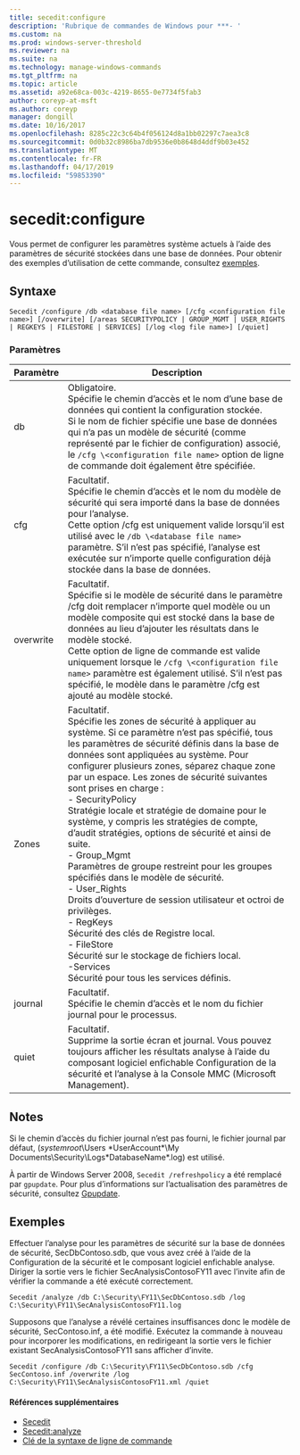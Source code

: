 ```yaml
---
title: secedit:configure
description: 'Rubrique de commandes de Windows pour ***- '
ms.custom: na
ms.prod: windows-server-threshold
ms.reviewer: na
ms.suite: na
ms.technology: manage-windows-commands
ms.tgt_pltfrm: na
ms.topic: article
ms.assetid: a92e68ca-003c-4219-8655-0e7734f5fab3
author: coreyp-at-msft
ms.author: coreyp
manager: dongill
ms.date: 10/16/2017
ms.openlocfilehash: 8285c22c3c64b4f056124d8a1bb02297c7aea3c8
ms.sourcegitcommit: 0d0b32c8986ba7db9536e0b8648d4ddf9b03e452
ms.translationtype: MT
ms.contentlocale: fr-FR
ms.lasthandoff: 04/17/2019
ms.locfileid: "59853390"
---
```

# <a name="seceditconfigure"></a>secedit:configure



Vous permet de configurer les paramètres système actuels à l’aide des paramètres de sécurité stockées dans une base de données. Pour obtenir des exemples d’utilisation de cette commande, consultez [exemples](#BKMK_Examples).

## <a name="syntax"></a>Syntaxe

```
Secedit /configure /db <database file name> [/cfg <configuration file name>] [/overwrite] [/areas SECURITYPOLICY | GROUP_MGMT | USER_RIGHTS | REGKEYS | FILESTORE | SERVICES] [/log <log file name>] [/quiet]
```

### <a name="parameters"></a>Paramètres

|Paramètre|Description|
|---------|-----------|
|db|Obligatoire.</br>Spécifie le chemin d’accès et le nom d’une base de données qui contient la configuration stockée.</br>Si le nom de fichier spécifie une base de données qui n’a pas un modèle de sécurité (comme représenté par le fichier de configuration) associé, le `/cfg \<configuration file name>` option de ligne de commande doit également être spécifiée.|
|cfg|Facultatif.</br>Spécifie le chemin d’accès et le nom du modèle de sécurité qui sera importé dans la base de données pour l’analyse.</br>Cette option /cfg est uniquement valide lorsqu’il est utilisé avec le `/db \<database file name>` paramètre. S’il n’est pas spécifié, l’analyse est exécutée sur n’importe quelle configuration déjà stockée dans la base de données.|
|overwrite|Facultatif.</br>Spécifie si le modèle de sécurité dans le paramètre /cfg doit remplacer n’importe quel modèle ou un modèle composite qui est stocké dans la base de données au lieu d’ajouter les résultats dans le modèle stocké.</br>Cette option de ligne de commande est valide uniquement lorsque le `/cfg \<configuration file name>` paramètre est également utilisé. S’il n’est pas spécifié, le modèle dans le paramètre /cfg est ajouté au modèle stocké.|
|Zones|Facultatif.</br>Spécifie les zones de sécurité à appliquer au système. Si ce paramètre n’est pas spécifié, tous les paramètres de sécurité définis dans la base de données sont appliquées au système. Pour configurer plusieurs zones, séparez chaque zone par un espace. Les zones de sécurité suivantes sont prises en charge :</br>-   SecurityPolicy</br>    Stratégie locale et stratégie de domaine pour le système, y compris les stratégies de compte, d’audit stratégies, options de sécurité et ainsi de suite.</br>-   Group_Mgmt</br>    Paramètres de groupe restreint pour les groupes spécifiés dans le modèle de sécurité.</br>-   User_Rights</br>    Droits d’ouverture de session utilisateur et octroi de privilèges.</br>-   RegKeys</br>    Sécurité des clés de Registre local.</br>-   FileStore</br>    Sécurité sur le stockage de fichiers local.</br>-Services</br>    Sécurité pour tous les services définis.|
|journal|Facultatif.</br>Spécifie le chemin d’accès et le nom du fichier journal pour le processus.|
|quiet|Facultatif.</br>Supprime la sortie écran et journal. Vous pouvez toujours afficher les résultats analyse à l’aide du composant logiciel enfichable Configuration de la sécurité et l’analyse à la Console MMC (Microsoft Management).|

## <a name="remarks"></a>Notes

Si le chemin d’accès du fichier journal n’est pas fourni, le fichier journal par défaut, (*systemroot*\Users \*UserAccount*\My Documents\Security\Logs\*DatabaseName*.log) est utilisé.

À partir de Windows Server 2008, `Secedit /refreshpolicy` a été remplacé par `gpupdate`. Pour plus d’informations sur l’actualisation des paramètres de sécurité, consultez [Gpupdate](gpupdate.md).

## <a name="BKMK_Examples"></a>Exemples

Effectuer l’analyse pour les paramètres de sécurité sur la base de données de sécurité, SecDbContoso.sdb, que vous avez créé à l’aide de la Configuration de la sécurité et le composant logiciel enfichable analyse. Diriger la sortie vers le fichier SecAnalysisContosoFY11 avec l’invite afin de vérifier la commande a été exécuté correctement.
```
Secedit /analyze /db C:\Security\FY11\SecDbContoso.sdb /log C:\Security\FY11\SecAnalysisContosoFY11.log
```
Supposons que l’analyse a révélé certaines insuffisances donc le modèle de sécurité, SecContoso.inf, a été modifié. Exécutez la commande à nouveau pour incorporer les modifications, en redirigeant la sortie vers le fichier existant SecAnalysisContosoFY11 sans afficher d’invite.
```
Secedit /configure /db C:\Security\FY11\SecDbContoso.sdb /cfg SecContoso.inf /overwrite /log C:\Security\FY11\SecAnalysisContosoFY11.xml /quiet
```

#### <a name="additional-references"></a>Références supplémentaires

-   [Secedit](secedit.md)
-   [Secedit:analyze](secedit-analyze.md)
-   [Clé de la syntaxe de ligne de commande](command-line-syntax-key.md)